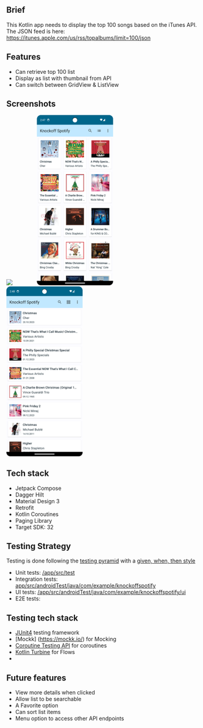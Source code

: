 ## Brief
This Kotlin app needs to display the top 100 songs based on the iTunes API. The JSON feed is here: https://itunes.apple.com/us/rss/topalbums/limit=100/json

## Features
- Can retrieve top 100 list
- Display as list with thumbnail from API
- Can switch between GridView & ListView

## Screenshots

<img src="markdown_images/knockoffspotify.gif" width="200"> &emsp;&emsp;&emsp;&emsp; <img src="markdown_images/Screenshot_20231211_144744.png" width="200">&emsp;&emsp;&emsp;&emsp;<img src="markdown_images/Screenshot_20231211_144824.png" width="200"> 

## Tech stack
- Jetpack Compose
- Dagger Hilt
- Material Design 3
- Retrofit
- Kotlin Coroutines
- Paging Library
- Target SDK: 32

## Testing Strategy
Testing is done following the [testing pyramid](https://martinfowler.com/articles/practical-test-pyramid.html#TheTestPyramid) with a [given, when, then style](https://martinfowler.com/bliki/GivenWhenThen.html)
- Unit tests: [/app/src/test](app/src/test)
- Integration tests: [app/src/androidTest/java/com/example/knockoffspotify]()
- UI tests: [/app/src/androidTest/java/com/example/knockoffspotify/ui](app/src/androidTest/java/com/example/knockoffspotify/ui)
- E2E tests:

## Testing tech stack
- [JUnit4](https://junit.org/junit4/) testing framework
- [Mockk] (https://mockk.io/) for Mocking
- [Coroutine Testing API](https://kotlinlang.org/api/kotlinx.coroutines/kotlinx-coroutines-test/) for coroutines
- [Kotlin Turbine](https://github.com/cashapp/turbine) for Flows
- 

## Future features
- View more details when clicked
- Allow list to be searchable
- A Favorite option
- Can sort list items
- Menu option to access other API endpoints